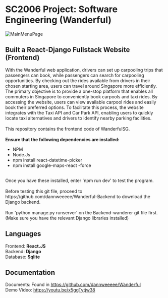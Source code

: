 # SC2006 Project: Software Engineering (Wanderful)
![MainMenuPage](https://github.com/dannweeeee/Wanderful/assets/42776950/d92cfdb2-b4e4-471b-b7cb-aa24b947a33d) <br>
## Built a React-Django Fullstack Website (Frontend)
With the Wanderful web application, drivers can set up carpooling trips that passengers can book, while passengers can search for carpooling opportunities. By checking out the rides available from drivers in their chosen starting area, users can travel around Singapore more efficiently. <br>
The primary objective is to provide a one-stop platform that enables all commuters in Singapore to conveniently book carpools and taxi rides. By accessing the website, users can view available carpool rides and easily book their preferred options. To facilitate this process, the website integrates with the Taxi API and Car Park API, enabling users to quickly locate taxi alternatives and drivers to identify nearby parking facilities. <br>
<br>
This repository contains the frontend code of WanderfulSG. <br>
<br>
**Ensure that the following dependencies are installed:** <br>
* NPM
* Node.Js
* npm install react-datetime-picker
* npm install google-maps-react -force 
<br>
Once you have these installed, enter 'npm run dev' to test the program. <br>
<br>
Before testing this git file, proceed to https://github.com/dannweeeee/Wanderful-Backend to download the Django backend. <br>
<br>
Run 'python manage.py runserver' on the Backend-wanderer git file first. (Make sure you have the relevant Django libraries installed) <br>

## Languages
Frontend: **React.JS** <br>
Backend: **Django** <br>
Database: **Sqlite** <br>

## Documentation
Documents: Found in https://github.com/dannweeeee/Wanderful <br>
Demo Video: https://youtu.be/x5ggTytjw38
